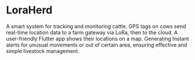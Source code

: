 # LoraHerd
A smart system for tracking and monitoring cattle. GPS tags on cows send real-time location data to a farm gateway via LoRa, then to the cloud. A user-friendly Flutter app shows their locations on a map. Generating Instant alerts for unusual movements or out of certain area, ensuring effective and simple livestock management. 
